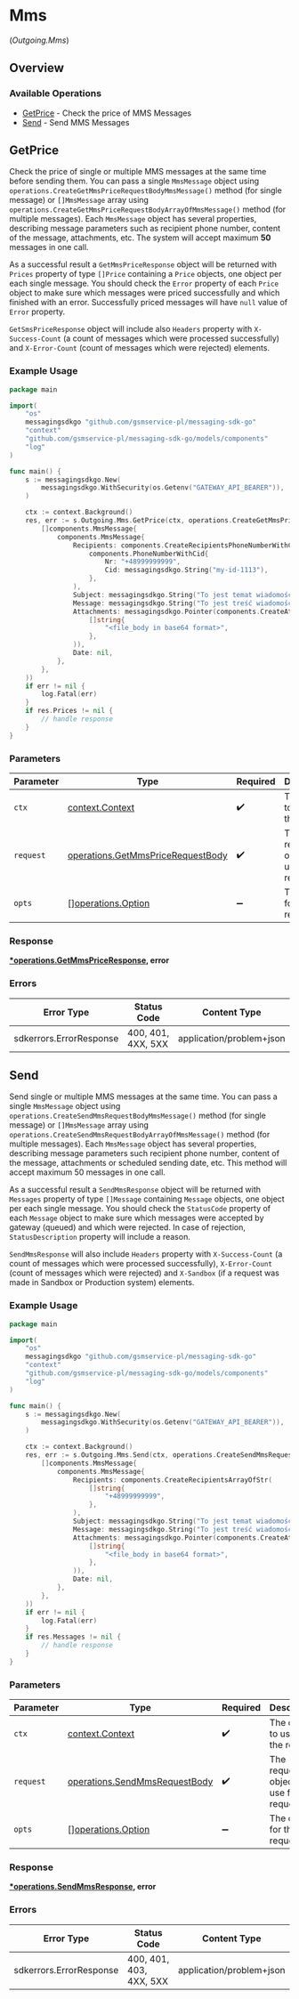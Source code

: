 # Mms
(*Outgoing.Mms*)

## Overview

### Available Operations

* [GetPrice](#getprice) - Check the price of MMS Messages
* [Send](#send) - Send MMS Messages

## GetPrice

Check the price of single or multiple MMS messages at the same time before sending them. You can pass a single `MmsMessage` object using `operations.CreateGetMmsPriceRequestBodyMmsMessage()` method (for single message) or `[]MmsMessage` array using `operations.CreateGetMmsPriceRequestBodyArrayOfMmsMessage()` method (for multiple messages). Each `MmsMessage` object has several properties, describing message parameters such as recipient phone number, content of the message, attachments, etc. 
The system will accept maximum **50** messages in one call.

As a successful result a `GetMmsPriceResponse` object will be returned with `Prices` property of type `[]Price` containing a `Price` objects, one object per each single message. You should check the `Error` property of each `Price` object to make sure which messages were priced successfully and which finished with an error. Successfully priced messages will have `null` value of `Error` property.

`GetSmsPriceResponse` object will include also `Headers` property with `X-Success-Count` (a count of messages which were processed successfully) and `X-Error-Count` (count of messages which were rejected) elements.

### Example Usage

```go
package main

import(
	"os"
	messagingsdkgo "github.com/gsmservice-pl/messaging-sdk-go"
	"context"
	"github.com/gsmservice-pl/messaging-sdk-go/models/components"
	"log"
)

func main() {
    s := messagingsdkgo.New(
        messagingsdkgo.WithSecurity(os.Getenv("GATEWAY_API_BEARER")),
    )

    ctx := context.Background()
    res, err := s.Outgoing.Mms.GetPrice(ctx, operations.CreateGetMmsPriceRequestBodyArrayOfMmsMessage(
        []components.MmsMessage{
            components.MmsMessage{
                Recipients: components.CreateRecipientsPhoneNumberWithCid(
                    components.PhoneNumberWithCid{
                        Nr: "+48999999999",
                        Cid: messagingsdkgo.String("my-id-1113"),
                    },
                ),
                Subject: messagingsdkgo.String("To jest temat wiadomości"),
                Message: messagingsdkgo.String("To jest treść wiadomości"),
                Attachments: messagingsdkgo.Pointer(components.CreateAttachmentsArrayOfStr(
                    []string{
                        "<file_body in base64 format>",
                    },
                )),
                Date: nil,
            },
        },
    ))
    if err != nil {
        log.Fatal(err)
    }
    if res.Prices != nil {
        // handle response
    }
}
```

### Parameters

| Parameter                                                                              | Type                                                                                   | Required                                                                               | Description                                                                            |
| -------------------------------------------------------------------------------------- | -------------------------------------------------------------------------------------- | -------------------------------------------------------------------------------------- | -------------------------------------------------------------------------------------- |
| `ctx`                                                                                  | [context.Context](https://pkg.go.dev/context#Context)                                  | :heavy_check_mark:                                                                     | The context to use for the request.                                                    |
| `request`                                                                              | [operations.GetMmsPriceRequestBody](../../models/operations/getmmspricerequestbody.md) | :heavy_check_mark:                                                                     | The request object to use for the request.                                             |
| `opts`                                                                                 | [][operations.Option](../../models/operations/option.md)                               | :heavy_minus_sign:                                                                     | The options for this request.                                                          |

### Response

**[*operations.GetMmsPriceResponse](../../models/operations/getmmspriceresponse.md), error**

### Errors

| Error Type               | Status Code              | Content Type             |
| ------------------------ | ------------------------ | ------------------------ |
| sdkerrors.ErrorResponse  | 400, 401, 4XX, 5XX       | application/problem+json |

## Send

Send single or multiple MMS messages at the same time. You can pass a single `MmsMessage` object using `operations.CreateSendMmsRequestBodyMmsMessage()` method (for single message) or `[]MmsMessage` array using `operations.CreateSendMmsRequestBodyArrayOfMmsMessage()` method (for multiple messages). Each `MmsMessage` object has several properties, describing message parameters such recipient phone number, content of the message, attachments or scheduled sending date, etc. This method will accept maximum 50 messages in one call.

As a successful result a `SendMmsResponse` object will be returned with `Messages` property of type `[]Message` containing `Message` objects, one object per each single message. You should check the `StatusCode` property of each `Message` object to make sure which messages were accepted by gateway (queued) and which were rejected. In case of rejection, `StatusDescription` property will include a reason.

`SendMmsResponse` will also include `Headers` property with `X-Success-Count` (a count of messages which were processed successfully), `X-Error-Count` (count of messages which were rejected) and `X-Sandbox` (if a request was made in Sandbox or Production system) elements.

### Example Usage

```go
package main

import(
	"os"
	messagingsdkgo "github.com/gsmservice-pl/messaging-sdk-go"
	"context"
	"github.com/gsmservice-pl/messaging-sdk-go/models/components"
	"log"
)

func main() {
    s := messagingsdkgo.New(
        messagingsdkgo.WithSecurity(os.Getenv("GATEWAY_API_BEARER")),
    )

    ctx := context.Background()
    res, err := s.Outgoing.Mms.Send(ctx, operations.CreateSendMmsRequestBodyArrayOfMmsMessage(
        []components.MmsMessage{
            components.MmsMessage{
                Recipients: components.CreateRecipientsArrayOfStr(
                    []string{
                        "+48999999999",
                    },
                ),
                Subject: messagingsdkgo.String("To jest temat wiadomości"),
                Message: messagingsdkgo.String("To jest treść wiadomości"),
                Attachments: messagingsdkgo.Pointer(components.CreateAttachmentsArrayOfStr(
                    []string{
                        "<file_body in base64 format>",
                    },
                )),
                Date: nil,
            },
        },
    ))
    if err != nil {
        log.Fatal(err)
    }
    if res.Messages != nil {
        // handle response
    }
}
```

### Parameters

| Parameter                                                                      | Type                                                                           | Required                                                                       | Description                                                                    |
| ------------------------------------------------------------------------------ | ------------------------------------------------------------------------------ | ------------------------------------------------------------------------------ | ------------------------------------------------------------------------------ |
| `ctx`                                                                          | [context.Context](https://pkg.go.dev/context#Context)                          | :heavy_check_mark:                                                             | The context to use for the request.                                            |
| `request`                                                                      | [operations.SendMmsRequestBody](../../models/operations/sendmmsrequestbody.md) | :heavy_check_mark:                                                             | The request object to use for the request.                                     |
| `opts`                                                                         | [][operations.Option](../../models/operations/option.md)                       | :heavy_minus_sign:                                                             | The options for this request.                                                  |

### Response

**[*operations.SendMmsResponse](../../models/operations/sendmmsresponse.md), error**

### Errors

| Error Type               | Status Code              | Content Type             |
| ------------------------ | ------------------------ | ------------------------ |
| sdkerrors.ErrorResponse  | 400, 401, 403, 4XX, 5XX  | application/problem+json |